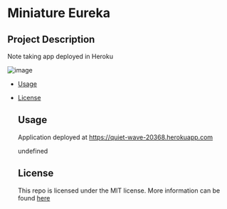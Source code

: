 # Miniature Eureka
  ## Project Description
  Note taking app deployed in Heroku 

  ![image](https://img.shields.io/badge/License-MIT-yellow.svg)

  - [Usage](#Usage)
- [License](#License)
  
  ## Usage
  Application deployed at https://quiet-wave-20368.herokuapp.com
  
  
  
  undefined
  ## License
  This repo is licensed under the MIT license. More information can be found [here](https://opensource.org/licenses/MIT)
  
